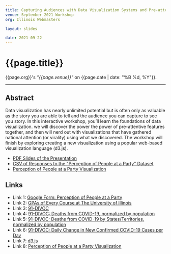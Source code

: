```yaml
---
title: Capturing Audiences with Data Visualization Systems and Pre-attentive Features
venue: September 2021 Workshop
org: Illinois Webmasters

layout: slides

date: 2021-09-22
---
```


# {{page.title}}
{{page.org}}'s *"{{page.venue}}"* on {{page.date | date: "%B %d, %Y"}}.

<hr>

## Abstract

Data visualization has nearly unlimited potential but is often only as valuable as the story you are able to tell and the audience you can capture to see you story. In this interactive workshop, you’ll learn the foundations of data visualization. we will discover the power the power of pre-attentive features together, and then will nerd out with visualizations that have gathered national attention (or virality) using what we discovered.  The workshop will finish by exploring creating a new visualization using a popular web-based visualization language (d3.js).

- [PDF Slides of the Presentation](waf_web21-slides.pdf)
- [CSV of Responses to the "Perception of People at a Party" Dataset](Perception-of-People-at-a-Party_Illinois-WebMasters.csv)
- [Perception of People at a Party Visualization](vis/)

## Links

- Link 1: [Google Form: Perception of People at a Party](https://forms.gle/mbxh6u1k8KZhn5BC8)
- Link 2: [GPAs of Every Course at The University of Illinois](https://waf.cs.illinois.edu/discovery/gpa_of_every_course_at_illinois/)
- Link 3: [91-DIVOC](https://91-divoc.com/pages/covid-visualization/#countries)
- Link 4: [91-DIVOC: Deaths from COVID-19, normalized by population](https://91-divoc.com/pages/covid-visualization/?chart=countries-normalized&highlight=United%20States&show=25-lg&y=both&scale=linear&data=deaths&data-source=jhu&xaxis=right#countries-normalized)
- Link 5: [91-DIVOC: Deaths from COVID-19 by States/Territories, normalized by population](https://91-divoc.com/pages/covid-visualization/?chart=states-normalized&highlight=Illinois&show=us-states&y=both&scale=linear&data=deaths&data-source=jhu&xaxis=right#states-normalized)
- Link 6: [91-DIVOC: Daily Change in New Confirmed COVID-19 Cases per Day](https://91-divoc.com/pages/covid-visualization/?chart=countries&highlight=United%20States&show=25&y=both&scale=linear&data=cases-daily-7-dx-7&data-source=jhu&xaxis=right#countries)
- Link 7: [d3.js](https://d3js.org/)
- Link 8: [Perception of People at a Party Visualization](vis/)
